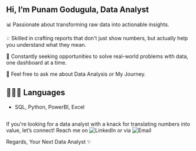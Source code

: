 ## Hi, I’m Punam Godugula, Data Analyst

📊 Passionate about transforming raw data into actionable insights.

💡 Skilled in crafting reports that don't just show numbers, but actually help you understand what they mean.

🚀 Constantly seeking opportunities to solve real-world problems with data, one dashboard at a time.

💬 Feel free to ask me about Data Analysis or My Journey.

## 👩🏻‍💻 Languages 
- SQL, Python, PowerBI, Excel

##
If you're looking for a data analyst with a knack for translating numbers into value, let’s connect! 
Reach me on ![LinkedIn](www.linkedin.com/in/punamgodugula) or via ![Email](punam.godugula3@gmail.comm)

Regards, Your Next Data Analyst ✨
